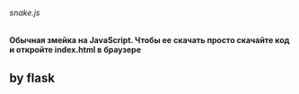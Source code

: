 ###### snake.js
**Обычная змейка на JavaScript. Чтобы ее скачать просто скачайте код и откройте index.html в браузере**
## by flask
